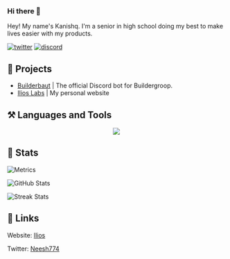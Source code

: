 ### Hi there 👋

Hey! My name's Kanishq. I'm a senior in high school doing my best to make lives easier with my products.

[![twitter](https://img.shields.io/badge/twitter-1DA1F2?style=for-the-badge&logo=twitter&logoColor=white)](https://twitter.com/Neesh774) 
[![discord](https://img.shields.io/discord/646470157996261406?color=%235865F2&label=Discord&style=for-the-badge)](https://discord.gg/4Hd8MxuJkv)

## 📂 Projects
- [Builderbaut](https://github.com/buildergroop/baut_new) | The official Discord bot for Buildergroop.
- [Ilios Labs](https://ilioslabs.dev) | My personal website

## ⚒️ Languages and Tools
<p align="center">
	<img src="https://skillicons.dev/icons?i=js,py,html,css,git,java,md,mongodb,nextjs,mysql,nodejs,react,svelte,ts,tailwind" />
</p>

## 🧮 Stats
![Metrics](https://metrics.lecoq.io/Neesh774?template=classic&languages=1&languages.limit=8&languages.sections=most-used&languages.colors=github&languages.threshold=0%25&languages.indepth=false&languages.categories=markup%2C%20programming&languages.recent.categories=markup%2C%20programming&languages.recent.load=300&languages.recent.days=14&config.timezone=America%2FNew_York)

![GitHub Stats](https://github-readme-stats.vercel.app/api?username=neesh774&show_icons=true&locale=en)

![Streak Stats](https://github-readme-streak-stats.herokuapp.com/?user=neesh774)

## 🔗 Links
Website: [Ilios](https://www.ilioslabs.dev)

Twitter: [Neesh774](https://twitter.com/Neesh774)

